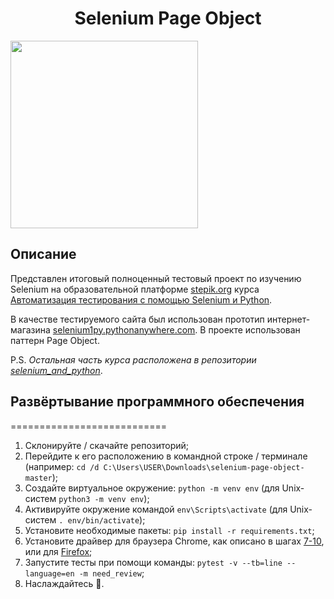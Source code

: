 <h1 align="center">Selenium Page Object</h1>
<img src="https://selenium-python.com/wp-content/uploads/2017/11/cropped-logo-mini.png" width="300">

<h2>Описание</h2>
<p>Представлен итоговый полноценный тестовый проект по изучению Selenium на образовательной платформе <a href="https://stepik.org">stepik.org</a> курса <a href="https://stepik.org/course/575/syllabus">Автоматизация тестирования с помощью Selenium и Python</a>.</p>
<p>В качестве тестируемого сайта был использован прототип интернет-магазина <a href="http://selenium1py.pythonanywhere.com">selenium1py.pythonanywhere.com</a>. В проекте использован паттерн Page Object.</p>
<p>P.S. <i>Остальная часть курса расположена в репозитории <a href="https://github.com/Delictum/selenium_and_python">selenium_and_python</a></i>.</p>

<h2>Развёртывание программного обеспечения</h2>
===========================
<ol>
  <li>Склонируйте / скачайте репозиторий;</li>
  <li>Перейдите к его расположению в командной строке / терминале (например: <code>cd /d C:\Users\USER\Downloads\selenium-page-object-master</code>);</li>
  <li>Создайте виртуальное окружение: <code>python -m venv env</code> (для Unix-систем <code>python3 -m venv env</code>);</li>
  <li>Активируйте окружение командой <code>env\Scripts\activate</code> (для Unix-систем <code>. env/bin/activate</code>);</li>
  <li>Установите необходимые пакеты: <code>pip install -r requirements.txt</code>;</li>
  <li>Установите драйвер для браузера Chrome, как описано в шагах <a href="https://stepik.org/lesson/25969/step/7"> 7-10</a>, или для <a href="https://stepik.org/lesson/237240/step/5">Firefox</a>;</li>
  <li>Запустите тесты при помощи команды: <code>pytest -v --tb=line --language=en -m need_review</code>;</li>
  <li>Наслаждайтесь 🎉.</li>
</ol>
